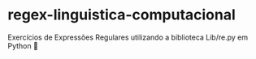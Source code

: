 # regex-linguistica-computacional
Exercícios de Expressões Regulares utilizando a biblioteca Lib/re.py em Python 📔
